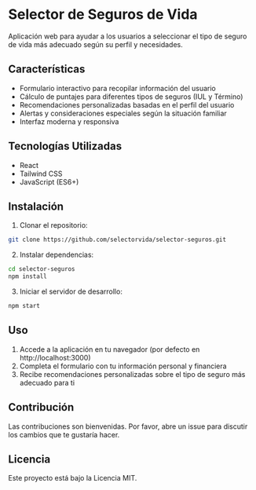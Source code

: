 # Selector de Seguros de Vida

Aplicación web para ayudar a los usuarios a seleccionar el tipo de seguro de vida más adecuado según su perfil y necesidades.

## Características

- Formulario interactivo para recopilar información del usuario
- Cálculo de puntajes para diferentes tipos de seguros (IUL y Término)
- Recomendaciones personalizadas basadas en el perfil del usuario
- Alertas y consideraciones especiales según la situación familiar
- Interfaz moderna y responsiva

## Tecnologías Utilizadas

- React
- Tailwind CSS
- JavaScript (ES6+)

## Instalación

1. Clonar el repositorio:
```bash
git clone https://github.com/selectorvida/selector-seguros.git
```

2. Instalar dependencias:
```bash
cd selector-seguros
npm install
```

3. Iniciar el servidor de desarrollo:
```bash
npm start
```

## Uso

1. Accede a la aplicación en tu navegador (por defecto en http://localhost:3000)
2. Completa el formulario con tu información personal y financiera
3. Recibe recomendaciones personalizadas sobre el tipo de seguro más adecuado para ti

## Contribución

Las contribuciones son bienvenidas. Por favor, abre un issue para discutir los cambios que te gustaría hacer.

## Licencia

Este proyecto está bajo la Licencia MIT. 